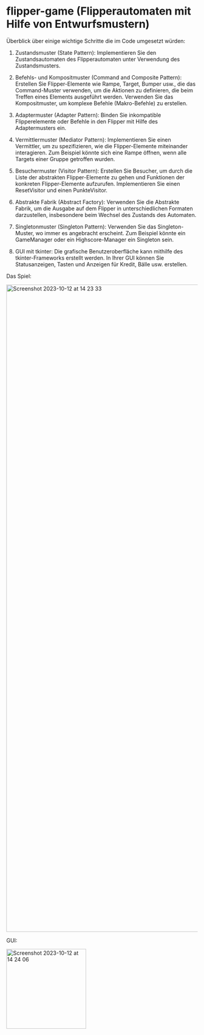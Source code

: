 # flipper-game (Flipperautomaten mit Hilfe von Entwurfsmustern)

Überblick über einige wichtige Schritte die im Code umgesetzt würden:

1. Zustandsmuster (State Pattern): Implementieren Sie den Zustandsautomaten des Flipperautomaten unter Verwendung des Zustandsmusters.

2. Befehls- und Kompositmuster (Command and Composite Pattern): Erstellen Sie Flipper-Elemente wie Rampe, Target, Bumper usw., die das Command-Muster verwenden, um die Aktionen zu definieren, die beim Treffen eines Elements ausgeführt werden. Verwenden Sie das Kompositmuster, um komplexe Befehle (Makro-Befehle) zu erstellen.

3. Adaptermuster (Adapter Pattern): Binden Sie inkompatible Flipperelemente oder Befehle in den Flipper mit Hilfe des Adaptermusters ein.

4. Vermittlermuster (Mediator Pattern): Implementieren Sie einen Vermittler, um zu spezifizieren, wie die Flipper-Elemente miteinander interagieren. Zum Beispiel könnte sich eine Rampe öffnen, wenn alle Targets einer Gruppe getroffen wurden.

5. Besuchermuster (Visitor Pattern): Erstellen Sie Besucher, um durch die Liste der abstrakten Flipper-Elemente zu gehen und Funktionen der konkreten Flipper-Elemente aufzurufen. Implementieren Sie einen ResetVisitor und einen PunkteVisitor.

6. Abstrakte Fabrik (Abstract Factory): Verwenden Sie die Abstrakte Fabrik, um die Ausgabe auf dem Flipper in unterschiedlichen Formaten darzustellen, insbesondere beim Wechsel des Zustands des Automaten.

7. Singletonmuster (Singleton Pattern): Verwenden Sie das Singleton-Muster, wo immer es angebracht erscheint. Zum Beispiel könnte ein GameManager oder ein Highscore-Manager ein Singleton sein.

8. GUI mit tkinter: Die grafische Benutzeroberfläche kann mithilfe des tkinter-Frameworks erstellt werden. In Ihrer GUI können Sie Statusanzeigen, Tasten und Anzeigen für Kredit, Bälle usw. erstellen.


Das Spiel:

<img width="1704" alt="Screenshot 2023-10-12 at 14 23 33" src="https://github.com/anasm20/flipper-game/assets/112882511/08bc295c-1eda-4f17-9428-0be9021a0cb7">

GUI:

<img width="210" alt="Screenshot 2023-10-12 at 14 24 06" src="https://github.com/anasm20/flipper-game/assets/112882511/e42b84d0-844e-4716-9bab-774b500ac361">



